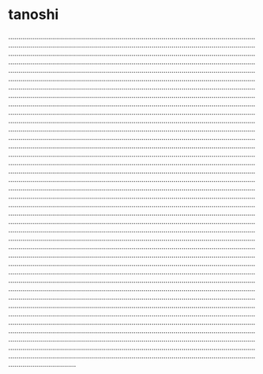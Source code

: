 # tanoshi

......................................................................................................................................................................................................................................................................................................................................................................................................................................................................................................................................................................................................................................................................................................................................................................................................................................................................................................................................................................................................................................................................................................................................................................................................................................................................................................................................................................................................................................................................................................................................................................................................................................................................................................................................................................................................................................................................................................................................................................................................................................................................................................................................................................................................................................................................................................................................................................................................................................................................................................................................................................................................................................................................................................................................................................................................................................................................................................................................................................................................................................................................................................................................................................................................................................................................................................................................................................................................................................................................................................................................................................................................................................................................................................................................................................................................................................................................................................................................................................................................................................................................................................................................................................................................................................................................................................................................................................................................................................................................................................................................................................................................................................................................................................................................................................................................................................................................................................................................................................................................................................................................